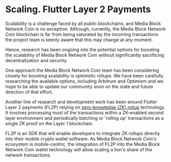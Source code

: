 # Scaling. Flutter Layer 2 Payments

Scalability is a challenge faced by all public blockchains, and Media Block Network Coin is no exception. Although, currently, the Media Block Network Coin blockchain is far from being saturated by the incoming transactions the project team is keenly aware that this may change at any moment.&#x20;

Hence, research has been ongoing into the potential options for boosting the scalability of Media Block Network Coin without significantly sacrificing decentralization and security.&#x20;

One approach the Media Block Network Coin team has been considering closely for boosting scalability is optimistic rollups. We have been carefully researching the available options, including Arbitrum and Optimism and we hope to be able to update our community soon on the state and future direction of that effort.&#x20;

Another line of research and development work has been around Flutter Layer 2 payments (FL2P) relying on [zero-knowledge (ZK) rollup](https://docs.ethhub.live/ethereum-roadmap/layer-2-scaling/zk-rollups/) technology. It involves processing most of the transactions within a ZK-enabled second layer environment and periodically batching or 'rolling up' transactions as a single ZK proof on the Layer 1 blockchain.

FL2P is an SDK that will enable developers to integrate ZK rollups directly into their mobile crypto wallet software. As Media Block Network Coin's ecosystem is mobile-centric, the integration of FL2P into the Media Block Network Coin wallet technology will allow scaling a lion's share of the network transactions. &#x20;
